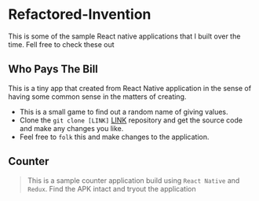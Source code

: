 # Refactored-Invention
This is some of the sample React native applications that I built over the time. Fell free to check these out

## Who Pays The Bill
This is a tiny app that created from React Native application in the sense of having some common sense in the matters of creating.
* This is a small game to find out a random name of giving values.
* Clone the `git clone [LINK]` [LINK](https://github.com/PulasthiAbey/refactored-invention) repository and get the source code and make any changes you like.
* Feel free to `folk` this and make changes to the application. 

## Counter
> This is a sample counter application build using `React Native` and `Redux`. Find the APK intact and tryout the application